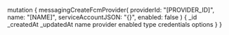 mutation {
    messagingCreateFcmProvider(
        providerId: "[PROVIDER_ID]",
        name: "[NAME]",
        serviceAccountJSON: "{}",
        enabled: false
    ) {
        _id
        _createdAt
        _updatedAt
        name
        provider
        enabled
        type
        credentials
        options
    }
}
